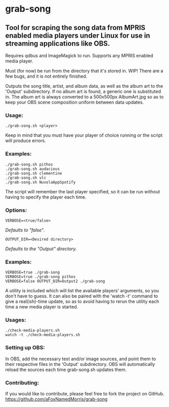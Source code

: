 # grab-song
## Tool for scraping the song data from MPRIS enabled media players under Linux for use in streaming applications like OBS.

Requires qdbus and ImageMagick to run.
Supports any MPRIS enabled media player.

Must (for now) be run from the directory that it's stored in.
WIP! There are a few bugs, and it is not entirely finished.

Outputs the song title, artist, and album data, as well as the album art to the 'Output' subdirectory.
If no album art is found, a generic one is substituted in. The album art is always converted to a 500x500px AlbumArt.jpg so as to keep your OBS scene composition uniform between data updates.

### Usage:
```
./grab-song.sh <player>
```

Keep in mind that you must have your player of choice running or the script will produce errors.

### Examples:
```
./grab-song.sh pithos
./grab-song.sh audacious
./grab-song.sh clementine
./grab-song.sh vlc
./grab-song.sh NuvolaAppSpotify
```


The script will remember the last player specified, so it can be run without having to specify the player each time.
### Options:
```
VERBOSE=<true/false> 
```
*_Defaults to "false"_*.
```
OUTPUT_DIR=<Desired directory> 
```
*_Defaults to the "Output" directory._*

### Examples:
```
VERBOSE=true ./grab-song 
VERBOSE=true ./grab-song pithos
VERBOSE=false OUTPUT_DIR=Output2 ./grab-song 
```

A utility is included which will list the available players' arguments, so you don't have to guess. It can also be paired with the 'watch -t' command to give a real(ish)-time update, so as to avoid having to rerun the utility each time a new media player is started. 

### Usages:
```
./check-media-players.sh
watch -t ./check-media-players.sh
```

### Setting up OBS:
In OBS, add the necessary text and/or image sources, and point them to their respective files in the 'Output' subdirectory. OBS will automatically reload the sources each time grab-song.sh updates them.

### Contributing:
If you would like to contribute, please feel free to fork the project on GitHub. https://github.com/aFoxNamedMorris/grab-song

